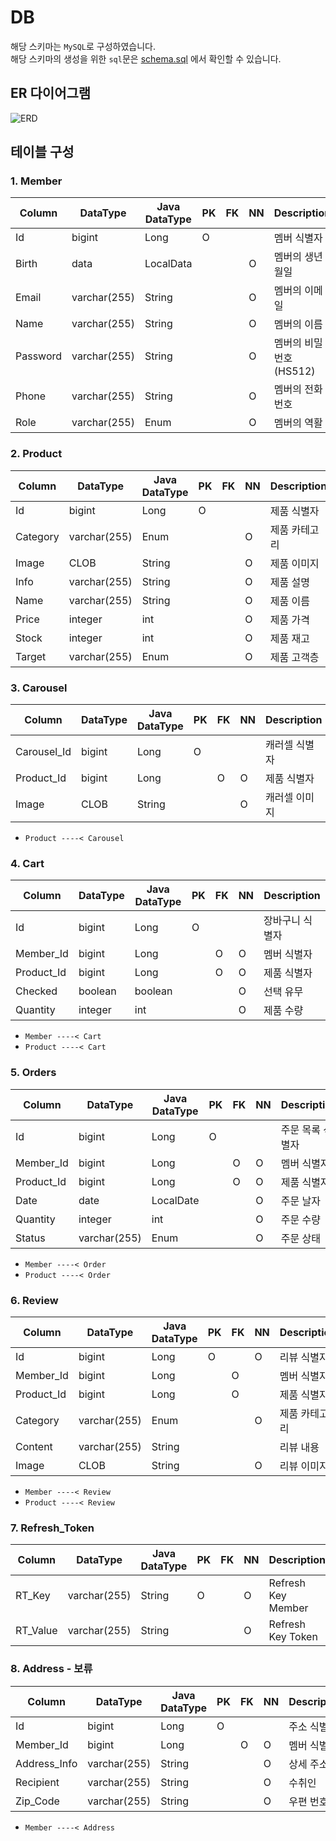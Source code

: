 # DB

해당 스키마는 `MySQL`로 구성하였습니다.</br>
해당 스키마의 생성을 위한 `sql`문은 [schema.sql](https://github.com/MultiProject23/Shop_SemiProject/blob/main/back-end/src/main/resources/sql/schema.sql) 에서 확인할 수 있습니다.

## ER 다이어그램

![ERD](https://user-images.githubusercontent.com/74192619/228433185-423b2fcd-8718-4932-a436-8f7efcb74365.png)

## 테이블 구성

### 1. Member

| Column   | DataType     | Java DataType | PK  | FK  | NN  | Description             |
| -------- | ------------ | ------------- | --- | --- | --- | ----------------------- |
| Id       | bigint       | Long          | O   |     |     | 멤버 식별자             |
| Birth    | data         | LocalData     |     |     | O   | 멤버의 생년 월일        |
| Email    | varchar(255) | String        |     |     | O   | 멤버의 이메일           |
| Name     | varchar(255) | String        |     |     | O   | 멤버의 이름             |
| Password | varchar(255) | String        |     |     | O   | 멤버의 비밀번호 (HS512) |
| Phone    | varchar(255) | String        |     |     | O   | 멤버의 전화번호         |
| Role     | varchar(255) | Enum          |     |     | O   | 멤버의 역활             |

### 2. Product

| Column   | DataType     | Java DataType | PK  | FK  | NN  | Description   |
| -------- | ------------ | ------------- | --- | --- | --- | ------------- |
| Id       | bigint       | Long          | O   |     |     | 제품 식별자   |
| Category | varchar(255) | Enum          |     |     | O   | 제품 카테고리 |
| Image    | CLOB         | String        |     |     | O   | 제품 이미지   |
| Info     | varchar(255) | String        |     |     | O   | 제품 설명     |
| Name     | varchar(255) | String        |     |     | O   | 제품 이름     |
| Price    | integer      | int           |     |     | O   | 제품 가격     |
| Stock    | integer      | int           |     |     | O   | 제품 재고     |
| Target   | varchar(255) | Enum          |     |     | O   | 제품 고객층   |

### 3. Carousel

| Column      | DataType | Java DataType | PK  | FK  | NN  | Description   |
| ----------- | -------- | ------------- | --- | --- | --- | ------------- |
| Carousel_Id | bigint   | Long          | O   |     |     | 캐러셀 식별자 |
| Product_Id  | bigint   | Long          |     | O   | O   | 제품 식별자   |
| Image       | CLOB     | String        |     |     | O   | 캐러셀 이미지 |

- `Product ----< Carousel`

### 4. Cart

| Column     | DataType | Java DataType | PK  | FK  | NN  | Description     |
| ---------- | -------- | ------------- | --- | --- | --- | --------------- |
| Id         | bigint   | Long          | O   |     |     | 장바구니 식별자 |
| Member_Id  | bigint   | Long          |     | O   | O   | 멤버 식별자     |
| Product_Id | bigint   | Long          |     | O   | O   | 제품 식별자     |
| Checked    | boolean  | boolean       |     |     | O   | 선택 유무       |
| Quantity   | integer  | int           |     |     | O   | 제품 수량       |

- `Member ----< Cart`
- `Product ----< Cart`

### 5. Orders

| Column     | DataType     | Java DataType | PK  | FK  | NN  | Description      |
| ---------- | ------------ | ------------- | --- | --- | --- | ---------------- |
| Id         | bigint       | Long          | O   |     |     | 주문 목록 식별자 |
| Member_Id  | bigint       | Long          |     | O   | O   | 멤버 식별자      |
| Product_Id | bigint       | Long          |     | O   | O   | 제품 식별자      |
| Date       | date         | LocalDate     |     |     | O   | 주문 날자        |
| Quantity   | integer      | int           |     |     | O   | 주문 수량        |
| Status     | varchar(255) | Enum          |     |     | O   | 주문 상태        |

- `Member ----< Order`
- `Product ----< Order`

### 6. Review

| Column     | DataType     | Java DataType | PK  | FK  | NN  | Description   |
| ---------- | ------------ | ------------- | --- | --- | --- | ------------- |
| Id         | bigint       | Long          | O   |     | O   | 리뷰 식별자   |
| Member_Id  | bigint       | Long          |     | O   |     | 멤버 식별자   |
| Product_Id | bigint       | Long          |     | O   |     | 제품 식별자   |
| Category   | varchar(255) | Enum          |     |     | O   | 제품 카테고리 |
| Content    | varchar(255) | String        |     |     |     | 리뷰 내용     |
| Image      | CLOB         | String        |     |     | O   | 리뷰 이미지   |

- `Member ----< Review`
- `Product ----< Review`

### 7. Refresh_Token

| Column   | DataType     | Java DataType | PK  | FK  | NN  | Description        |
| -------- | ------------ | ------------- | --- | --- | --- | ------------------ |
| RT_Key   | varchar(255) | String        | O   |     | O   | Refresh Key Member |
| RT_Value | varchar(255) | String        |     |     | O   | Refresh Key Token  |

### 8. Address - 보류

| Column       | DataType     | Java DataType | PK  | FK  | NN  | Description |
| ------------ | ------------ | ------------- | --- | --- | --- | ----------- |
| Id           | bigint       | Long          | O   |     |     | 주소 식별자 |
| Member_Id    | bigint       | Long          |     | O   | O   | 멤버 식별자 |
| Address_Info | varchar(255) | String        |     |     | O   | 상세 주소   |
| Recipient    | varchar(255) | String        |     |     | O   | 수취인      |
| Zip_Code     | varchar(255) | String        |     |     | O   | 우편 번호   |

- `Member ----< Address`

